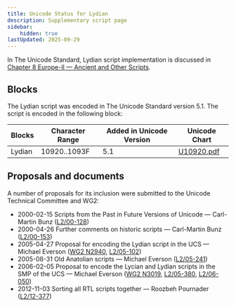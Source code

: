 ```yaml
---
title: Unicode Status for Lydian
description: Supplementary script page
sidebar:
    hidden: true
lastUpdated: 2025-09-29
---
```


In The Unicode Standard, Lydian script implementation is discussed in [Chapter 8 Europe-II — Ancient and Other Scripts](https://www.unicode.org/versions/latest/core-spec/chapter-8/#G26511).

## Blocks

The Lydian script was encoded in The Unicode Standard version 5.1. The script is encoded in the following block:

| Blocks  |  Character Range  |  Added in Unicode Version  |  Unicode Chart  |
| ------- | ----------------- | -------------------------- | --------------- |
| Lydian  |  10920..1093F  |  5.1  |  [U10920.pdf](http://www.unicode.org/charts/PDF/U10920.pdf)  |

## Proposals and documents

A number of proposals for its inclusion were submitted to the Unicode Technical Committee and WG2:
- 2000-02-15 Scripts from the Past in Future Versions of Unicode — Carl-Martin Bunz ([L2/00-128](http://www.unicode.org/cgi-bin/GetMatchingDocs.pl?L2/00-128))
- 2000-04-26 Further comments on historic scripts — Carl-Martin Bunz ([L2/00-153](http://www.unicode.org/cgi-bin/GetMatchingDocs.pl?L2/00-153))
- 2005-04-27 Proposal for encoding the Lydian script in the UCS — Michael Everson ([WG2 N2940](https://www.unicode.org/wg2/docs/n2940.pdf), [L2/05-102](http://www.unicode.org/cgi-bin/GetMatchingDocs.pl?L2/05-102))
- 2005-08-31 Old Anatolian scripts — Michael Everson ([L2/05-241](http://www.unicode.org/cgi-bin/GetMatchingDocs.pl?L2/05-241))
- 2006-02-05 Proposal to encode the Lycian and Lydian scripts in the SMP of the UCS — Michael Everson ([WG2 N3019](https://www.unicode.org/wg2/docs/n3019.pdf), [L2/05-380](http://www.unicode.org/cgi-bin/GetMatchingDocs.pl?L2/05-380), [L2/06-050](http://www.unicode.org/cgi-bin/GetMatchingDocs.pl?L2/06-050))
- 2012-11-03 Sorting all RTL scripts together — Roozbeh Pournader ([L2/12-377](http://www.unicode.org/cgi-bin/GetMatchingDocs.pl?L2/12-377))
